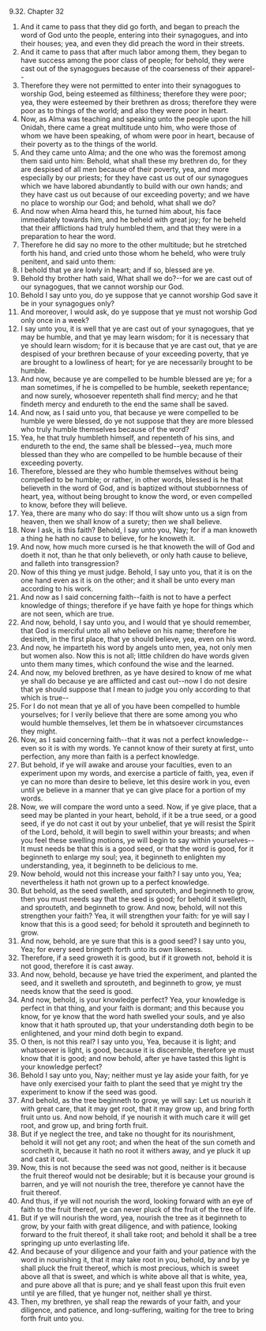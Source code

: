 9.32. Chapter 32
1. And it came to pass that they did go forth, and began to preach the word of God unto the people, entering into their synagogues, and into their houses; yea, and even they did preach the word in their streets.
2. And it came to pass that after much labor among them, they began to have success among the poor class of people; for behold, they were cast out of the synagogues because of the coarseness of their apparel--
3. Therefore they were not permitted to enter into their synagogues to worship God, being esteemed as filthiness; therefore they were poor; yea, they were esteemed by their brethren as dross; therefore they were poor as to things of the world; and also they were poor in heart.
4. Now, as Alma was teaching and speaking unto the people upon the hill Onidah, there came a great multitude unto him, who were those of whom we have been speaking, of whom were poor in heart, because of their poverty as to the things of the world.
5. And they came unto Alma; and the one who was the foremost among them said unto him: Behold, what shall these my brethren do, for they are despised of all men because of their poverty, yea, and more especially by our priests; for they have cast us out of our synagogues which we have labored abundantly to build with our own hands; and they have cast us out because of our exceeding poverty; and we have no place to worship our God; and behold, what shall we do?
6. And now when Alma heard this, he turned him about, his face immediately towards him, and he beheld with great joy; for he beheld that their afflictions had truly humbled them, and that they were in a preparation to hear the word.
7. Therefore he did say no more to the other multitude; but he stretched forth his hand, and cried unto those whom he beheld, who were truly penitent, and said unto them:
8. I behold that ye are lowly in heart; and if so, blessed are ye.
9. Behold thy brother hath said, What shall we do?--for we are cast out of our synagogues, that we cannot worship our God.
10. Behold I say unto you, do ye suppose that ye cannot worship God save it be in your synagogues only?
11. And moreover, I would ask, do ye suppose that ye must not worship God only once in a week?
12. I say unto you, it is well that ye are cast out of your synagogues, that ye may be humble, and that ye may learn wisdom; for it is necessary that ye should learn wisdom; for it is because that ye are cast out, that ye are despised of your brethren because of your exceeding poverty, that ye are brought to a lowliness of heart; for ye are necessarily brought to be humble.
13. And now, because ye are compelled to be humble blessed are ye; for a man sometimes, if he is compelled to be humble, seeketh repentance; and now surely, whosoever repenteth shall find mercy; and he that findeth mercy and endureth to the end the same shall be saved.
14. And now, as I said unto you, that because ye were compelled to be humble ye were blessed, do ye not suppose that they are more blessed who truly humble themselves because of the word?
15. Yea, he that truly humbleth himself, and repenteth of his sins, and endureth to the end, the same shall be blessed--yea, much more blessed than they who are compelled to be humble because of their exceeding poverty.
16. Therefore, blessed are they who humble themselves without being compelled to be humble; or rather, in other words, blessed is he that believeth in the word of God, and is baptized without stubbornness of heart, yea, without being brought to know the word, or even compelled to know, before they will believe.
17. Yea, there are many who do say: If thou wilt show unto us a sign from heaven, then we shall know of a surety; then we shall believe.
18. Now I ask, is this faith? Behold, I say unto you, Nay; for if a man knoweth a thing he hath no cause to believe, for he knoweth it.
19. And now, how much more cursed is he that knoweth the will of God and doeth it not, than he that only believeth, or only hath cause to believe, and falleth into transgression?
20. Now of this thing ye must judge. Behold, I say unto you, that it is on the one hand even as it is on the other; and it shall be unto every man according to his work.
21. And now as I said concerning faith--faith is not to have a perfect knowledge of things; therefore if ye have faith ye hope for things which are not seen, which are true.
22. And now, behold, I say unto you, and I would that ye should remember, that God is merciful unto all who believe on his name; therefore he desireth, in the first place, that ye should believe, yea, even on his word.
23. And now, he imparteth his word by angels unto men, yea, not only men but women also. Now this is not all; little children do have words given unto them many times, which confound the wise and the learned.
24. And now, my beloved brethren, as ye have desired to know of me what ye shall do because ye are afflicted and cast out--now I do not desire that ye should suppose that I mean to judge you only according to that which is true--
25. For I do not mean that ye all of you have been compelled to humble yourselves; for I verily believe that there are some among you who would humble themselves, let them be in whatsoever circumstances they might.
26. Now, as I said concerning faith--that it was not a perfect knowledge--even so it is with my words. Ye cannot know of their surety at first, unto perfection, any more than faith is a perfect knowledge.
27. But behold, if ye will awake and arouse your faculties, even to an experiment upon my words, and exercise a particle of faith, yea, even if ye can no more than desire to believe, let this desire work in you, even until ye believe in a manner that ye can give place for a portion of my words.
28. Now, we will compare the word unto a seed. Now, if ye give place, that a seed may be planted in your heart, behold, if it be a true seed, or a good seed, if ye do not cast it out by your unbelief, that ye will resist the Spirit of the Lord, behold, it will begin to swell within your breasts; and when you feel these swelling motions, ye will begin to say within yourselves--It must needs be that this is a good seed, or that the word is good, for it beginneth to enlarge my soul; yea, it beginneth to enlighten my understanding, yea, it beginneth to be delicious to me.
29. Now behold, would not this increase your faith? I say unto you, Yea; nevertheless it hath not grown up to a perfect knowledge.
30. But behold, as the seed swelleth, and sprouteth, and beginneth to grow, then you must needs say that the seed is good; for behold it swelleth, and sprouteth, and beginneth to grow. And now, behold, will not this strengthen your faith? Yea, it will strengthen your faith: for ye will say I know that this is a good seed; for behold it sprouteth and beginneth to grow.
31. And now, behold, are ye sure that this is a good seed? I say unto you, Yea; for every seed bringeth forth unto its own likeness.
32. Therefore, if a seed groweth it is good, but if it groweth not, behold it is not good, therefore it is cast away.
33. And now, behold, because ye have tried the experiment, and planted the seed, and it swelleth and sprouteth, and beginneth to grow, ye must needs know that the seed is good.
34. And now, behold, is your knowledge perfect? Yea, your knowledge is perfect in that thing, and your faith is dormant; and this because you know, for ye know that the word hath swelled your souls, and ye also know that it hath sprouted up, that your understanding doth begin to be enlightened, and your mind doth begin to expand.
35. O then, is not this real? I say unto you, Yea, because it is light; and whatsoever is light, is good, because it is discernible, therefore ye must know that it is good; and now behold, after ye have tasted this light is your knowledge perfect?
36. Behold I say unto you, Nay; neither must ye lay aside your faith, for ye have only exercised your faith to plant the seed that ye might try the experiment to know if the seed was good.
37. And behold, as the tree beginneth to grow, ye will say: Let us nourish it with great care, that it may get root, that it may grow up, and bring forth fruit unto us. And now behold, if ye nourish it with much care it will get root, and grow up, and bring forth fruit.
38. But if ye neglect the tree, and take no thought for its nourishment, behold it will not get any root; and when the heat of the sun cometh and scorcheth it, because it hath no root it withers away, and ye pluck it up and cast it out.
39. Now, this is not because the seed was not good, neither is it because the fruit thereof would not be desirable; but it is because your ground is barren, and ye will not nourish the tree, therefore ye cannot have the fruit thereof.
40. And thus, if ye will not nourish the word, looking forward with an eye of faith to the fruit thereof, ye can never pluck of the fruit of the tree of life.
41. But if ye will nourish the word, yea, nourish the tree as it beginneth to grow, by your faith with great diligence, and with patience, looking forward to the fruit thereof, it shall take root; and behold it shall be a tree springing up unto everlasting life.
42. And because of your diligence and your faith and your patience with the word in nourishing it, that it may take root in you, behold, by and by ye shall pluck the fruit thereof, which is most precious, which is sweet above all that is sweet, and which is white above all that is white, yea, and pure above all that is pure; and ye shall feast upon this fruit even until ye are filled, that ye hunger not, neither shall ye thirst.
43. Then, my brethren, ye shall reap the rewards of your faith, and your diligence, and patience, and long-suffering, waiting for the tree to bring forth fruit unto you.


